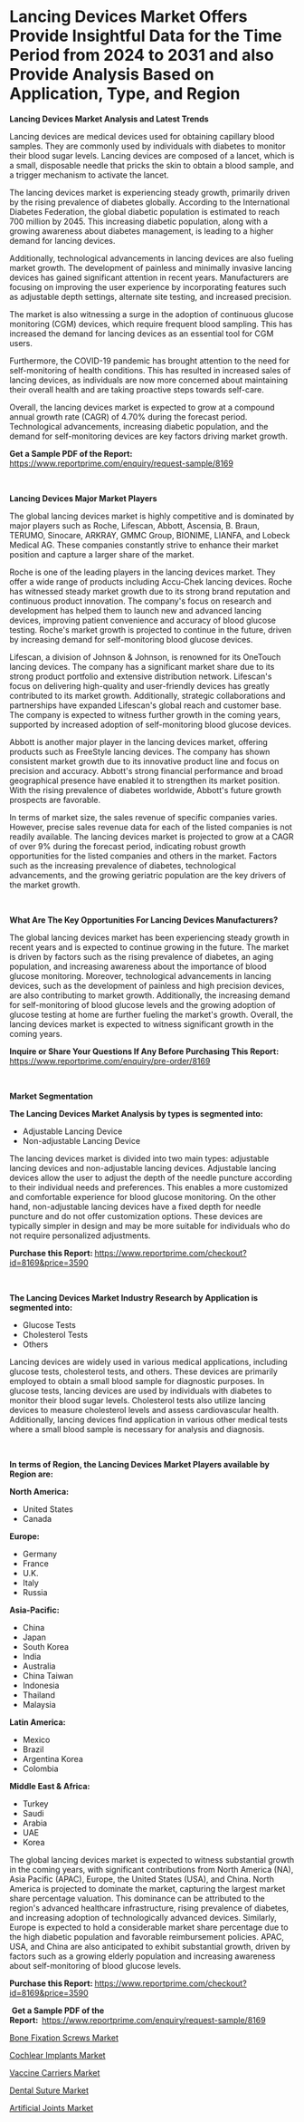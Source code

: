 <p><h1>Lancing Devices Market Offers Provide Insightful Data for the Time Period from 2024 to 2031 and also Provide Analysis Based on Application, Type, and Region</h1></p><p><strong>Lancing Devices Market Analysis and Latest Trends</strong></p>
<p><p>Lancing devices are medical devices used for obtaining capillary blood samples. They are commonly used by individuals with diabetes to monitor their blood sugar levels. Lancing devices are composed of a lancet, which is a small, disposable needle that pricks the skin to obtain a blood sample, and a trigger mechanism to activate the lancet.</p><p>The lancing devices market is experiencing steady growth, primarily driven by the rising prevalence of diabetes globally. According to the International Diabetes Federation, the global diabetic population is estimated to reach 700 million by 2045. This increasing diabetic population, along with a growing awareness about diabetes management, is leading to a higher demand for lancing devices.</p><p>Additionally, technological advancements in lancing devices are also fueling market growth. The development of painless and minimally invasive lancing devices has gained significant attention in recent years. Manufacturers are focusing on improving the user experience by incorporating features such as adjustable depth settings, alternate site testing, and increased precision.</p><p>The market is also witnessing a surge in the adoption of continuous glucose monitoring (CGM) devices, which require frequent blood sampling. This has increased the demand for lancing devices as an essential tool for CGM users.</p><p>Furthermore, the COVID-19 pandemic has brought attention to the need for self-monitoring of health conditions. This has resulted in increased sales of lancing devices, as individuals are now more concerned about maintaining their overall health and are taking proactive steps towards self-care.</p><p>Overall, the lancing devices market is expected to grow at a compound annual growth rate (CAGR) of 4.70% during the forecast period. Technological advancements, increasing diabetic population, and the demand for self-monitoring devices are key factors driving market growth.</p></p>
<p><strong>Get a Sample PDF of the Report:&nbsp;</strong> <a href="https://www.reportprime.com/enquiry/request-sample/8169">https://www.reportprime.com/enquiry/request-sample/8169</a></p>
<p>&nbsp;</p>
<p><strong>Lancing Devices Major Market Players</strong></p>
<p><p>The global lancing devices market is highly competitive and is dominated by major players such as Roche, Lifescan, Abbott, Ascensia, B. Braun, TERUMO, Sinocare, ARKRAY, GMMC Group, BIONIME, LIANFA, and Lobeck Medical AG. These companies constantly strive to enhance their market position and capture a larger share of the market.</p><p>Roche is one of the leading players in the lancing devices market. They offer a wide range of products including Accu-Chek lancing devices. Roche has witnessed steady market growth due to its strong brand reputation and continuous product innovation. The company's focus on research and development has helped them to launch new and advanced lancing devices, improving patient convenience and accuracy of blood glucose testing. Roche's market growth is projected to continue in the future, driven by increasing demand for self-monitoring blood glucose devices.</p><p>Lifescan, a division of Johnson & Johnson, is renowned for its OneTouch lancing devices. The company has a significant market share due to its strong product portfolio and extensive distribution network. Lifescan's focus on delivering high-quality and user-friendly devices has greatly contributed to its market growth. Additionally, strategic collaborations and partnerships have expanded Lifescan's global reach and customer base. The company is expected to witness further growth in the coming years, supported by increased adoption of self-monitoring blood glucose devices.</p><p>Abbott is another major player in the lancing devices market, offering products such as FreeStyle lancing devices. The company has shown consistent market growth due to its innovative product line and focus on precision and accuracy. Abbott's strong financial performance and broad geographical presence have enabled it to strengthen its market position. With the rising prevalence of diabetes worldwide, Abbott's future growth prospects are favorable.</p><p>In terms of market size, the sales revenue of specific companies varies. However, precise sales revenue data for each of the listed companies is not readily available. The lancing devices market is projected to grow at a CAGR of over 9% during the forecast period, indicating robust growth opportunities for the listed companies and others in the market. Factors such as the increasing prevalence of diabetes, technological advancements, and the growing geriatric population are the key drivers of the market growth.</p></p>
<p>&nbsp;</p>
<p><strong>What Are The Key Opportunities For Lancing Devices Manufacturers?</strong></p>
<p><p>The global lancing devices market has been experiencing steady growth in recent years and is expected to continue growing in the future. The market is driven by factors such as the rising prevalence of diabetes, an aging population, and increasing awareness about the importance of blood glucose monitoring. Moreover, technological advancements in lancing devices, such as the development of painless and high precision devices, are also contributing to market growth. Additionally, the increasing demand for self-monitoring of blood glucose levels and the growing adoption of glucose testing at home are further fueling the market's growth. Overall, the lancing devices market is expected to witness significant growth in the coming years.</p></p>
<p><strong>Inquire or Share Your Questions If Any Before Purchasing This Report:</strong> <a href="https://www.reportprime.com/enquiry/pre-order/8169">https://www.reportprime.com/enquiry/pre-order/8169</a></p>
<p>&nbsp;</p>
<p><strong>Market Segmentation</strong></p>
<p><strong>The Lancing Devices Market Analysis by types is segmented into:</strong></p>
<p><ul><li>Adjustable Lancing Device</li><li>Non-adjustable Lancing Device</li></ul></p>
<p><p>The lancing devices market is divided into two main types: adjustable lancing devices and non-adjustable lancing devices. Adjustable lancing devices allow the user to adjust the depth of the needle puncture according to their individual needs and preferences. This enables a more customized and comfortable experience for blood glucose monitoring. On the other hand, non-adjustable lancing devices have a fixed depth for needle puncture and do not offer customization options. These devices are typically simpler in design and may be more suitable for individuals who do not require personalized adjustments.</p></p>
<p><strong>Purchase this Report:&nbsp;</strong><a href="https://www.reportprime.com/checkout?id=8169&price=3590">https://www.reportprime.com/checkout?id=8169&price=3590</a></p>
<p>&nbsp;</p>
<p><strong>The Lancing Devices Market Industry Research by Application is segmented into:</strong></p>
<p><ul><li>Glucose Tests</li><li>Cholesterol Tests</li><li>Others</li></ul></p>
<p><p>Lancing devices are widely used in various medical applications, including glucose tests, cholesterol tests, and others. These devices are primarily employed to obtain a small blood sample for diagnostic purposes. In glucose tests, lancing devices are used by individuals with diabetes to monitor their blood sugar levels. Cholesterol tests also utilize lancing devices to measure cholesterol levels and assess cardiovascular health. Additionally, lancing devices find application in various other medical tests where a small blood sample is necessary for analysis and diagnosis.</p></p>
<p>&nbsp;</p>
<p><strong>In terms of Region, the Lancing Devices Market Players available by Region are:</strong></p>
<p>
    <p> <strong> North America: </strong>
        <ul>
            <li>United States</li>
            <li>Canada</li>
        </ul>
        </p> 
    <p> <strong> Europe: </strong>
        <ul>
            <li>Germany</li>
            <li>France</li>
            <li>U.K.</li>
            <li>Italy</li>
            <li>Russia</li>
        </ul>
        </p> 
    <p> <strong> Asia-Pacific: </strong>
        <ul>
            <li>China</li>
            <li>Japan</li>
            <li>South Korea</li>
            <li>India</li>
            <li>Australia</li>
            <li>China Taiwan</li>
            <li>Indonesia</li>
            <li>Thailand</li>
            <li>Malaysia</li>
        </ul>
        </p> 
    <p> <strong> Latin America: </strong>
        <ul>
            <li>Mexico</li>
            <li>Brazil</li>
            <li>Argentina Korea</li>
            <li>Colombia</li>
        </ul>
        </p> 
    <p> <strong> Middle East & Africa: </strong>
        <ul>
            <li>Turkey</li>
            <li>Saudi</li>
            <li>Arabia</li>
            <li>UAE</li>
            <li>Korea</li>
        </ul>
    </p>
    </p>
<p><p>The global lancing devices market is expected to witness substantial growth in the coming years, with significant contributions from North America (NA), Asia Pacific (APAC), Europe, the United States (USA), and China. North America is projected to dominate the market, capturing the largest market share percentage valuation. This dominance can be attributed to the region's advanced healthcare infrastructure, rising prevalence of diabetes, and increasing adoption of technologically advanced devices. Similarly, Europe is expected to hold a considerable market share percentage due to the high diabetic population and favorable reimbursement policies. APAC, USA, and China are also anticipated to exhibit substantial growth, driven by factors such as a growing elderly population and increasing awareness about self-monitoring of blood glucose levels.</p></p>
<p><strong>Purchase this Report: </strong><a href="https://www.reportprime.com/checkout?id=8169&price=3590">https://www.reportprime.com/checkout?id=8169&price=3590</a></p>
<p>&nbsp;<strong>Get a Sample PDF of the Report:&nbsp;&nbsp;</strong><a href="https://www.reportprime.com/enquiry/request-sample/8169">https://www.reportprime.com/enquiry/request-sample/8169</a></p>
<p><strong></strong></p>
<p><p><a href="https://github.com/guneycigdem35/Market-Research-Report-List-1/blob/main/bone-fixation-screws-market.md">Bone Fixation Screws Market</a></p><p><a href="https://github.com/nicoletavirag/Market-Research-Report-List-1/blob/main/cochlear-implants-market.md">Cochlear Implants Market</a></p><p><a href="https://github.com/mharielmesa/Market-Research-Report-List-1/blob/main/vaccine-carriers-market.md">Vaccine Carriers Market</a></p><p><a href="https://github.com/changoleonlaverguenzanoexiste/Market-Research-Report-List-1/blob/main/dental-suture-market.md">Dental Suture Market</a></p><p><a href="https://github.com/wwwkeltoum/Market-Research-Report-List-1/blob/main/artificial-joints-market.md">Artificial Joints Market</a></p></p>